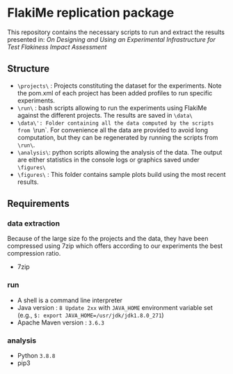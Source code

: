 # FlakiMe replication package

This repository contains the necessary scripts to run and extract the results presented in:  _On Designing and Using an Experimental Infrastructure for Test Flakiness Impact Assessment_

## Structure

- `\projects\` : Projects constituting the dataset for the experiments. Note the pom.xml of each project has been added profiles to run specific experiments.
- `\run\` : bash scripts allowing to run the experiments using FlakiMe against the different projects. The results are saved in `\data\`
- `\data\': Folder containing all the data computed by the scripts from `\run\`. For convenience all the data are provided to avoid long computation, but they can be regenerated by running the scripts from `\run\`.
- `\analysis\`: python scripts allowing the analysis of the data. The output are either statistics in the console logs or graphics saved under `\figures\` 
- `\figures\` : This folder contains sample plots build using the most recent results.

## Requirements

### data extraction

Because of the large size fo the projects and the data, they have been compressed using 7zip which offers according to our experiments the best compression ratio.

- 7zip
### run

- A shell is a command line interpreter 
- Java version : `8 Update 2xx` with `JAVA_HOME` environment variable set (e.g., `$: export JAVA_HOME=/usr/jdk/jdk1.8.0_271`)
- Apache Maven version : `3.6.3`

### analysis

- Python `3.8.8`
- pip3